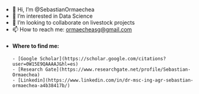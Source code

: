 - 👋 Hi, I’m @SebastianOrmaechea
- 👀 I’m interested in Data Science
- 💞️ I’m looking to collaborate on livestock projects
- 📫 How to reach me: ormaecheasg@gmail.com
- #### Where to find me:
      - [Google Scholar](https://scholar.google.com/citations?user=0W15E9QAAAAJ&hl=es)
      - [Research Gate](https://www.researchgate.net/profile/Sebastian-Ormaechea)
      - [Linkedin](https://www.linkedin.com/in/dr-msc-ing-agr-sebastian-ormaechea-a4b38417b/)

<!---
SebastianOrmaechea/SebastianOrmaechea is a ✨ special ✨ repository because its `README.md` (this file) appears on your GitHub profile.
You can click the Preview link to take a look at your changes.
--->
